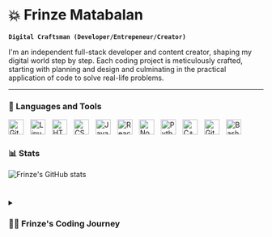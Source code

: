# 💥 Frinze Matabalan

**`Digital Craftsman (Developer/Entrepeneur/Creator)`**

I'm an independent full-stack developer and content creator, shaping my digital world step by step. Each coding project is meticulously crafted, starting with planning and design and culminating in the practical application of code to solve real-life problems.

---

### 🧰 Languages and Tools


<img align="left" alt="Git" width="30px" style="padding-right:10px;" src="https://cdn.jsdelivr.net/gh/devicons/devicon/icons/git/git-original.svg" />
<img align="left" alt="Linux" width="30px" style="padding-right:10px;" src="https://cdn.jsdelivr.net/gh/devicons/devicon/icons/linux/linux-original.svg" />
<img align="left" alt="HTML" width="30px" style="padding-right:10px;" src="https://cdn.jsdelivr.net/gh/devicons/devicon/icons/html5/html5-plain.svg" />
<img align="left" alt="CSS" width="30px" style="padding-right:10px;" src="https://cdn.jsdelivr.net/gh/devicons/devicon/icons/css3/css3-plain.svg" />
<img align="left" alt="JavaScript" width="30px" style="padding-right:10px;" src="https://cdn.jsdelivr.net/gh/devicons/devicon/icons/javascript/javascript-plain.svg" />
<img align="left" alt="React" width="30px" style="padding-right:10px;" src="https://cdn.jsdelivr.net/gh/devicons/devicon/icons/react/react-original.svg" />
<img align="left" alt="NodeJS" width="30px" style="padding-right:10px;" src="https://cdn.jsdelivr.net/gh/devicons/devicon/icons/nodejs/nodejs-original.svg" />
<img align="left" alt="Python" width="30px" style="padding-right:10px;" src="https://cdn.jsdelivr.net/gh/devicons/devicon/icons/python/python-plain.svg" />
<img align="left" alt="C++" width="30px" style="padding-right:10px;" src="https://cdn.jsdelivr.net/gh/devicons/devicon/icons/cplusplus/cplusplus-line.svg" />
<img align="left" alt="GitHub" width="30px" style="padding-right:10px;" src="https://cdn.jsdelivr.net/gh/devicons/devicon/icons/github/github-original.svg" />
<img align="left" alt="Bash" width="30px" style="padding-right:10px;" src="https://cdn.jsdelivr.net/gh/devicons/devicon/icons/bash/bash-original.svg" />
<br />

#


### 📊 Stats

![Frinze's GitHub stats](https://github-readme-stats.vercel.app/api?username=frinzeworkspace&show_icons=true&theme=gruvbox)

<!-- ![GitHub Streak](https://streak-stats.demolab.com?user=ForrestKnight&theme=gruvbox&border_radius=4.5) -->

#

<details>
 <summary><h3>👨‍💻 Frinze's Coding Journey</h3></summary>
   I'm Frinze, a computer science student who embarked on a transformative journey from the halls of academia to the dynamic realm of web development. My educational voyage, anchored at St. Clare College of Caloocan, has been a steady progression toward mastering the intricacies of the digital landscape.
Having transitioned from a dedicated student to a budding web developer, my focus is on the MERN stack, where each line of code is a brushstroke in the canvas of my evolving skill set. The classroom theories have seamlessly blended with hands-on experiences, shaping me into a full-fledged developer in the making.
Before delving into the intricacies of web development, I navigated the challenges of the professional world as a customer representative at iQor. This experience not only fine-tuned my communication skills but also sparked a passion for problem-solving that I now apply to coding challenges.
As I continue my ascent in the world of web development, I remain a perpetual learner, embracing each project as an opportunity to refine my craft. Excited about the future, I am Frinze—a name not just associated with the classroom but also with the lines of code that contribute to the ever-evolving landscape of web development.

[website]: https://frinzeworkspace.github.io/my-portfolio/
[linkedIn]: https://www.linkedin.com/in/frinze/
